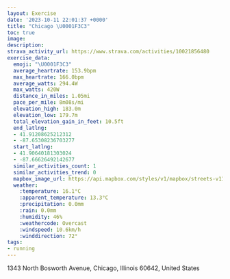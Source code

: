 ```yaml
---
layout: Exercise
date: '2023-10-11 22:01:37 +0000'
title: "Chicago \U0001F3C3"
toc: true
image:
description:
strava_activity_url: https://www.strava.com/activities/10021856480
exercise_data:
  emoji: "\U0001F3C3"
  average_heartrate: 153.9bpm
  max_heartrate: 166.0bpm
  average_watts: 294.4W
  max_watts: 420W
  distance_in_miles: 1.05mi
  pace_per_mile: 8m08s/mi
  elevation_high: 183.0m
  elevation_low: 179.7m
  total_elevation_gain_in_feet: 10.5ft
  end_latlng:
  - 41.91208625212312
  - -87.65308236703277
  start_latlng:
  - 41.90640181303024
  - -87.66626492142677
  similar_activities_count: 1
  similar_activities_trend: 0
  mapbox_image_url: https://api.mapbox.com/styles/v1/mapbox/streets-v11/static/path-5+787af2-1.0(sbx~F~iavOgBBsDCkFB%5B%3FKGC%5DDcECg%40F%5BRg%40DSIi%40EkAIi%40IgA%3FkBEuBAIEAWNAEAcFB_CEyAAgC%40%7BBHsBQ%7BBG_HBy%40%3F%7DAEoB),pin-s-s+e5b22e(-87.6664,41.90778),pin-s-f+89ae00(-87.65481999999996,41.91091000000002)/auto/800x800?access_token=pk.eyJ1Ijoiam9zaGJlY2ttYW4iLCJhIjoiY205eWR2aDd1MWZ6djJrbXc4a3M0bWZleiJ9.XiG9OWkNcZk2QzjJbxLB4A
  weather:
    :temperature: 16.1°C
    :apparent_temperature: 13.3°C
    :precipitation: 0.0mm
    :rain: 0.0mm
    :humidity: 46%
    :weathercode: Overcast
    :windspeed: 10.6km/h
    :winddirection: 72°
tags:
- running
---
```

1343 North Bosworth Avenue, Chicago, Illinois 60642, United States
